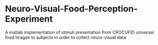 # Neuro-Visual-Food-Perception-Experiment
A matlab implementation of stimuli presentation from CROCUFID universal food images to subjects in order to collect neuro-visual data
